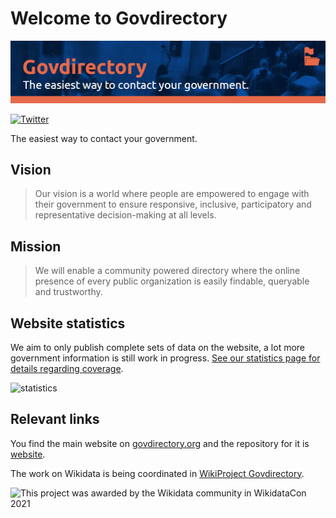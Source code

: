 # Welcome to Govdirectory

![banner](https://raw.githubusercontent.com/govdirectory/.github/main/profile/repo-image.png)

[![Twitter](https://img.shields.io/badge/twitter-@govdirectory--twitter-9cf.svg)](https://twitter.com/govdirectory)

The easiest way to contact your government.

## Vision

> Our vision is a world where people are empowered to engage with their government to ensure responsive, inclusive, participatory and representative decision-making at all levels.

## Mission

> We will enable a community powered directory where the online presence of every public organization is easily findable, queryable and trustworthy.

## Website statistics

We aim to only publish complete sets of data on the website, a lot more government information is still work in progress. [See our statistics page for details regarding coverage](https://www.govdirectory.org/statistics/).

![statistics](https://www.govdirectory.org/statistics/statistics.svg)

## Relevant links

You find the main website on [govdirectory.org](https://govdirectory.org) and the repository for it is [website](https://github.com/govdirectory/website).

The work on Wikidata is being coordinated in [WikiProject Govdirectory](https://www.wikidata.org/wiki/Wikidata:WikiProject_Govdirectory).

![This project was awarded by the Wikidata community in WikidataCon 2021](https://upload.wikimedia.org/wikipedia/commons/thumb/c/c2/WikidataCon_Community_Awards_2021_banner.png/1012px-WikidataCon_Community_Awards_2021_banner.png)
